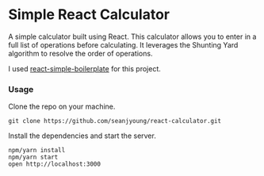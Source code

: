 # Simple React Calculator

A simple calculator built using React. This calculator allows you to enter in a full list of operations before calculating. It leverages the Shunting Yard algorithm to resolve the order of operations.

I used [react-simple-boilerplate](https://github.com/nolotz/react-simple-boilerplate) for this project.

### Usage

Clone the repo on your machine.

```
git clone https://github.com/seanjyoung/react-calculator.git
```

Install the dependencies and start the server.

```
npm/yarn install
npm/yarn start
open http://localhost:3000
```

